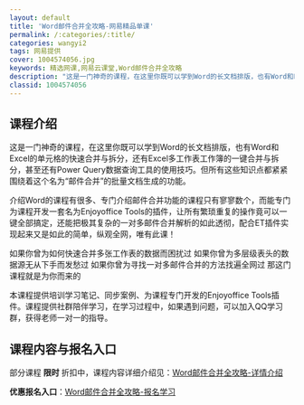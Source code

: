 ```yaml
---
layout: default
title: 'Word邮件合并全攻略-网易精品单课'
permalink: /:categories/:title/
categories: wangyi2
tags: 网易提供
cover: 1004574056.jpg
keywords: 精选网课,网易云课堂,Word邮件合并全攻略
description: "这是一门神奇的课程，在这里你既可以学到Word的长文档排版，也有Word和Excel的单元格的快速合并与拆分，还有Excel多工作表工作簿的一键合并与拆分，甚至还有PowerQuery数据查"
classid: 1004574056
---
```


## 课程介绍

这是一门神奇的课程，在这里你既可以学到Word的长文档排版，也有Word和Excel的单元格的快速合并与拆分，还有Excel多工作表工作簿的一键合并与拆分，甚至还有Power Query数据查询工具的使用技巧。但所有这些知识点都紧紧围绕着这个名为“邮件合并”的批量文档生成的功能。

介绍Word的课程有很多、专门介绍邮件合并功能的课程只有寥寥数个，而能专门为课程开发一套名为Enjoyoffice Tools的插件，让所有繁琐重复的操作竟可以一键全部搞定，还能把极其复杂的一对多邮件合并解析的如此透彻，配合ET插件实现起来又是如此的简单，纵观全网，唯有此课！

如果你曾为如何快速合并多张工作表的数据而困扰过
如果你曾为多层级表头的数据源无从下手而发愁过
如果你曾为寻找一对多邮件合并的方法找遍全网过
那这门课程就是为你而来的

本课程提供培训学习笔记、同步案例、为课程专门开发的Enjoyoffice Tools插件。课程提供社群陪伴学习，在学习过程中，如果遇到问题，可以加入QQ学习群，获得老师一对一的指导。

## 课程内容与报名入口

部分课程 **限时** 折扣中，课程内容详细介绍见：[Word邮件合并全攻略-详情介绍](https://study.163.com/course/introduction/1004574056.htm?share=1&shareId=1025206652&utm_campaign=share&utm_medium=iphoneShare&utm_source=&utm_u=1025206652)

**优惠报名入口**：[Word邮件合并全攻略-报名学习](https://study.163.com/course/introduction/1004574056.htm?share=1&shareId=1025206652&utm_campaign=share&utm_medium=iphoneShare&utm_source=&utm_u=1025206652)

